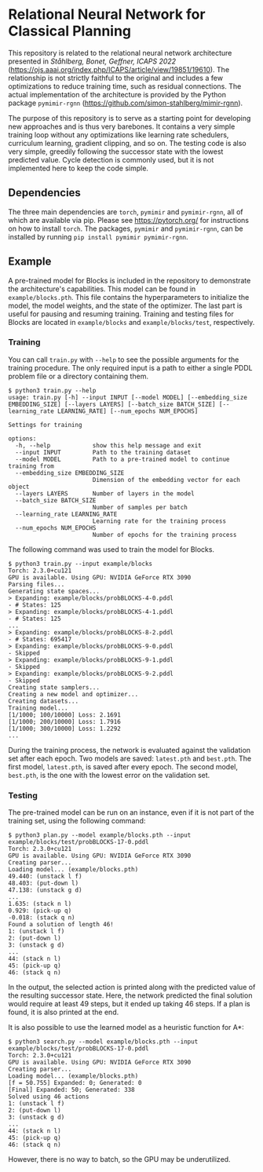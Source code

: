 # Relational Neural Network for Classical Planning

This repository is related to the relational neural network architecture presented in *Ståhlberg, Bonet, Geffner, ICAPS 2022* (https://ojs.aaai.org/index.php/ICAPS/article/view/19851/19610).
The relationship is not strictly faithful to the original and includes a few optimizations to reduce training time, such as residual connections.
The actual implementation of the architecture is provided by the Python package `pymimir-rgnn` (https://github.com/simon-stahlberg/mimir-rgnn).

The purpose of this repository is to serve as a starting point for developing new approaches and is thus very barebones.
It contains a very simple training loop without any optimizations like learning rate schedulers, curriculum learning, gradient clipping, and so on.
The testing code is also very simple, greedily following the successor state with the lowest predicted value.
Cycle detection is commonly used, but it is not implemented here to keep the code simple.

## Dependencies

The three main dependencies are `torch`, `pymimir` and `pymimir-rgnn`, all of which are available via pip.
Please see https://pytorch.org/ for instructions on how to install `torch`.
The packages, `pymimir` and `pymimir-rgnn`, can be installed by running `pip install pymimir pymimir-rgnn`.

## Example

A pre-trained model for Blocks is included in the repository to demonstrate the architecture's capabilities.
This model can be found in `example/blocks.pth`.
This file contains the hyperparameters to initialize the model, the model weights, and the state of the optimizer.
The last part is useful for pausing and resuming training.
Training and testing files for Blocks are located in `example/blocks` and `example/blocks/test`, respectively.

### Training

You can call `train.py` with `--help` to see the possible arguments for the training procedure.
The only required input is a path to either a single PDDL problem file or a directory containing them.

```
$ python3 train.py --help
usage: train.py [-h] --input INPUT [--model MODEL] [--embedding_size EMBEDDING_SIZE] [--layers LAYERS] [--batch_size BATCH_SIZE] [--learning_rate LEARNING_RATE] [--num_epochs NUM_EPOCHS]

Settings for training

options:
  -h, --help            show this help message and exit
  --input INPUT         Path to the training dataset
  --model MODEL         Path to a pre-trained model to continue training from
  --embedding_size EMBEDDING_SIZE
                        Dimension of the embedding vector for each object
  --layers LAYERS       Number of layers in the model
  --batch_size BATCH_SIZE
                        Number of samples per batch
  --learning_rate LEARNING_RATE
                        Learning rate for the training process
  --num_epochs NUM_EPOCHS
                        Number of epochs for the training process
```

The following command was used to train the model for Blocks.

```
$ python3 train.py --input example/blocks
Torch: 2.3.0+cu121
GPU is available. Using GPU: NVIDIA GeForce RTX 3090
Parsing files...
Generating state spaces...
> Expanding: example/blocks/probBLOCKS-4-0.pddl
- # States: 125
> Expanding: example/blocks/probBLOCKS-4-1.pddl
- # States: 125
...
> Expanding: example/blocks/probBLOCKS-8-2.pddl
- # States: 695417
> Expanding: example/blocks/probBLOCKS-9-0.pddl
- Skipped
> Expanding: example/blocks/probBLOCKS-9-1.pddl
- Skipped
> Expanding: example/blocks/probBLOCKS-9-2.pddl
- Skipped
Creating state samplers...
Creating a new model and optimizer...
Creating datasets...
Training model...
[1/1000; 100/10000] Loss: 2.1691
[1/1000; 200/10000] Loss: 1.7916
[1/1000; 300/10000] Loss: 1.2292
...
```

During the training process, the network is evaluated against the validation set after each epoch.
Two models are saved: `latest.pth` and `best.pth`.
The first model, `latest.pth`, is saved after every epoch.
The second model, `best.pth`, is the one with the lowest error on the validation set.

### Testing

The pre-trained model can be run on an instance, even if it is not part of the training set, using the following command:

```
$ python3 plan.py --model example/blocks.pth --input example/blocks/test/probBLOCKS-17-0.pddl
Torch: 2.3.0+cu121
GPU is available. Using GPU: NVIDIA GeForce RTX 3090
Creating parser...
Loading model... (example/blocks.pth)
49.440: (unstack l f)
48.403: (put-down l)
47.138: (unstack g d)
...
1.635: (stack n l)
0.929: (pick-up q)
-0.018: (stack q n)
Found a solution of length 46!
1: (unstack l f)
2: (put-down l)
3: (unstack g d)
...
44: (stack n l)
45: (pick-up q)
46: (stack q n)
```

In the output, the selected action is printed along with the predicted value of the resulting successor state.
Here, the network predicted the final solution would require at least 49 steps, but it ended up taking 46 steps.
If a plan is found, it is also printed at the end.

It is also possible to use the learned model as a heuristic function for A*:

```
$ python3 search.py --model example/blocks.pth --input example/blocks/test/probBLOCKS-17-0.pddl
Torch: 2.3.0+cu121
GPU is available. Using GPU: NVIDIA GeForce RTX 3090
Creating parser...
Loading model... (example/blocks.pth)
[f = 50.755] Expanded: 0; Generated: 0
[Final] Expanded: 50; Generated: 338
Solved using 46 actions
1: (unstack l f)
2: (put-down l)
3: (unstack g d)
...
44: (stack n l)
45: (pick-up q)
46: (stack q n)
```

However, there is no way to batch, so the GPU may be underutilized.
